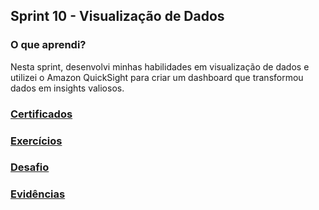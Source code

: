 ##   Sprint 10 - Visualização de Dados

### O que aprendi? ###
Nesta sprint, desenvolvi minhas habilidades em visualização de dados e utilizei o Amazon QuickSight para criar um dashboard que transformou dados em insights valiosos.

###  <a href= certificados> Certificados </a> 
###  <a href= exercicios> Exercícios </a> 
###  <a href= desafio> Desafio </a>
###  <a href= evidencias> Evidências </a>